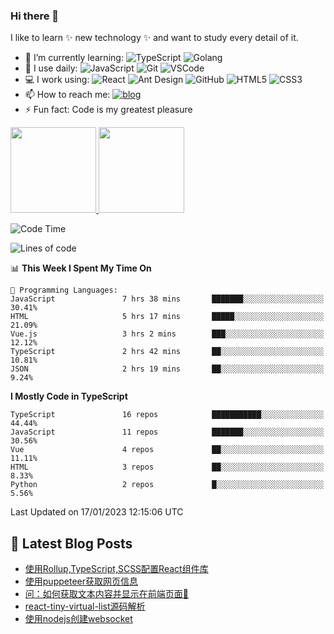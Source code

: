 <!--
**yxlazy/yxlazy** is a ✨ _special_ ✨ repository because its `README.md` (this file) appears on your GitHub profile.

Here are some ideas to get you started:

- 🔭 I’m currently working on ...
- 🌱 I’m currently learning ...
- 👯 I’m looking to collaborate on ...
- 🤔 I’m looking for help with ...
- 💬 Ask me about ...
- 📫 How to reach me: ...
- 😄 Pronouns: ...
- ⚡ Fun fact: ...
-->

### Hi there 👋

I like to learn ✨ new technology ✨ and want to study every detail of it.


- 🌱 I’m currently learning:
  ![TypeScript](https://img.shields.io/badge/-TypeScript-%23dfe6e9?style=plastic&logo=typescript)
  ![Golang](https://img.shields.io/badge/-Golang-%23ffffff?style=plastic&logo=go)
- 🚀 I use daily:
  ![JavaScript](https://img.shields.io/badge/-JavaScript-black?style=plastic&logo=javascript)
  ![Git](https://img.shields.io/badge/-Git-%23636e72?style=plastic&logo=git)
  ![VSCode](https://img.shields.io/badge/-VS%20Code-blue?style=plastic&logo=visual-studio-code)
- 💻 I work using:
  ![React](https://img.shields.io/badge/-React-181717?style=plastic&logo=react)
  ![Ant Design](https://img.shields.io/badge/-Ant%20Design-%230984e3?style=plastic&logo=ant-design)
  ![GitHub](https://img.shields.io/badge/-GitHub-181717?style=plastic&logo=github)
  ![HTML5](https://img.shields.io/badge/-HTML5-E34F26?style=plastic&logo=html5&logoColor=white)
  ![CSS3](https://img.shields.io/badge/-CSS3-1572B6?style=plastic&logo=css3)
- 📫 How to reach me: 
  [![blog](https://img.shields.io/badge/-Blog-success?style=plastic)](https://www.yxlazy.xyz)
- ⚡ Fun fact: Code is my greatest pleasure

<a href="https://github.com/yxlazy">
<img align="GitHub Stats" height="137px" src="https://github-readme-stats.vercel.app/api?username=yxlazy&hide_title=true&hide_border=true&show_icons=true&line_height=21&theme=vue-dark&border_radius=0" />
</a><a href="https://github.com/yxlazy/yxlazy">
  <img align="Top Langs" height="137px" src="https://github-readme-stats.vercel.app/api/top-langs/?username=yxlazy&hide_title=true&hide_border=true&layout=compact&theme=vue-dark&border_radius=0" />
</a>

<!--START_SECTION:waka-->
![Code Time](http://img.shields.io/badge/Code%20Time-48%20hrs%2046%20mins-blue)

![Lines of code](https://img.shields.io/badge/From%20Hello%20World%20I%27ve%20Written-669%20Thousand%20lines%20of%20code-blue)

📊 **This Week I Spent My Time On** 

```text
💬 Programming Languages: 
JavaScript               7 hrs 38 mins       ███████░░░░░░░░░░░░░░░░░░   30.41% 
HTML                     5 hrs 17 mins       █████░░░░░░░░░░░░░░░░░░░░   21.09% 
Vue.js                   3 hrs 2 mins        ███░░░░░░░░░░░░░░░░░░░░░░   12.12% 
TypeScript               2 hrs 42 mins       ██░░░░░░░░░░░░░░░░░░░░░░░   10.81% 
JSON                     2 hrs 19 mins       ██░░░░░░░░░░░░░░░░░░░░░░░   9.24%

```

**I Mostly Code in TypeScript** 

```text
TypeScript               16 repos            ███████████░░░░░░░░░░░░░░   44.44% 
JavaScript               11 repos            ███████░░░░░░░░░░░░░░░░░░   30.56% 
Vue                      4 repos             ██░░░░░░░░░░░░░░░░░░░░░░░   11.11% 
HTML                     3 repos             ██░░░░░░░░░░░░░░░░░░░░░░░   8.33% 
Python                   2 repos             █░░░░░░░░░░░░░░░░░░░░░░░░   5.56%

```



 Last Updated on 17/01/2023 12:15:06 UTC
<!--END_SECTION:waka-->

## 📕 Latest Blog Posts

<!-- BLOG-POST-LIST:START -->
- [使用Rollup,TypeScript,SCSS配置React组件库](https://www.yxlazy.xyz/2023/01/03/%E4%BD%BF%E7%94%A8Rollup-TypeScript-SCSS%E9%85%8D%E7%BD%AEReact%E7%BB%84%E4%BB%B6%E5%BA%93/)
- [使用puppeteer获取网页信息](https://www.yxlazy.xyz/2022/11/19/%E4%BD%BF%E7%94%A8puppeteer%E8%8E%B7%E5%8F%96%E7%BD%91%E9%A1%B5%E4%BF%A1%E6%81%AF/)
- [问：如何获取文本内容并显示在前端页面🤔](https://www.yxlazy.xyz/2022/11/04/%E9%97%AE%EF%BC%9A%E5%A6%82%E4%BD%95%E8%8E%B7%E5%8F%96%E6%96%87%E6%9C%AC%E5%86%85%E5%AE%B9%E5%B9%B6%E6%98%BE%E7%A4%BA%E5%9C%A8%E5%89%8D%E7%AB%AF%E9%A1%B5%E9%9D%A2%F0%9F%A4%94/)
- [react-tiny-virtual-list源码解析](https://www.yxlazy.xyz/2022/10/25/react-tiny-virtual-list%E6%BA%90%E7%A0%81%E8%A7%A3%E6%9E%90/)
- [使用nodejs创建websocket](https://www.yxlazy.xyz/2022/10/13/%E4%BD%BF%E7%94%A8nodejs%E5%88%9B%E5%BB%BAwebsocket/)
<!-- BLOG-POST-LIST:END -->

